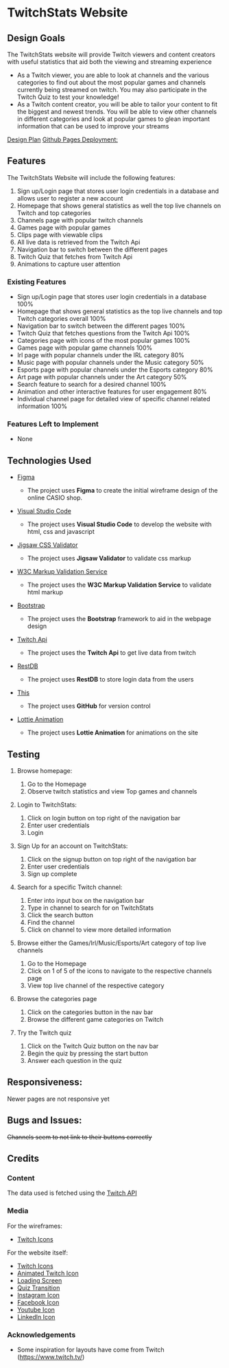 # TwitchStats Website


 
## Design Goals

The TwitchStats website will provide Twitch viewers and content creators with useful statistics that aid both the viewing and streaming experience 
* As a Twitch viewer, you are able to look at channels and the various categories to find out about the most popular games and channels currently being streamed on twitch. You may also participate in the Twitch Quiz to test your knowledge!
* As a Twitch content creator, you will be able to tailor your content to fit the biggest and newest trends. You will be able to view other channels in different categories and look at popular games to glean important information that can be used to improve your streams

[Design Plan](https://www.figma.com/file/TxbTPwvWMeF9MKjcFsVRGl/Untitled?type=design&node-id=0%3A1&mode=design&t=k9VIUFmLJfjReiob-1)
[Github Pages Deployment:](https://fakeqwek.github.io/FEDAssignment2/)

## Features

The TwitchStats Website will include the following features:
1. Sign up/Login page that stores user login credentials in a database and allows user to register a new account
2. Homepage that shows general statistics as well the top live channels on Twitch and top categories 
3. Channels page with popular twitch channels
4. Games page with popular games
5. Clips page with viewable clips
6. All live data is retrieved from the Twitch Api
7. Navigation bar to switch between the different pages
8. Twitch Quiz that fetches from Twitch Api
9. Animations to capture user attention
 
### Existing Features
- Sign up/Login page that stores user login credentials in a database 100%
- Homepage that shows general statistics as the top live channels and top Twitch categories overall 100%
- Navigation bar to switch between the different pages 100%
- Twitch Quiz that fetches questions from the Twitch Api 100%
- Categories page with icons of the most popular games 100%
- Games page with popular game channels 100%
- Irl page with popular channels under the IRL category 80%
- Music page with popular channels under the Music category 50%
- Esports page with popular channels under the Esports category 80%
- Art page with popular channels under the Art category 50%
- Search feature to search for a desired channel 100%
- Animation and other interactive features for user engagement 80%
- Individual channel page for detailed view of specific channel related information 100%

### Features Left to Implement
- None

  

## Technologies Used

- [Figma](https://www.figma.com/)
    - The project uses **Figma** to create the initial wireframe design of the online CASIO shop.

- [Visual Studio Code](https://code.visualstudio.com/)
    - The project uses **Visual Studio Code** to develop the website with html, css and javascript

- [Jigsaw CSS Validator](https://jigsaw.w3.org/css-validator/)
    - The project uses **Jigsaw Validator** to validate css markup
 
- [W3C Markup Validation Service](https://validator.w3.org/)
    - The project uses the **W3C Markup Validation Service** to validate html markup

- [Bootstrap](https://getbootstrap.com/)
    - The project uses the **Bootstrap** framework to aid in the webpage design
 
- [Twitch Api](https://dev.twitch.tv/docs/api/)
    - The project uses the **Twitch Api** to get live data from twitch
 
- [RestDB](https://restdb.io/)
    - The project uses **RestDB** to store login data from the users
 
- [This](https://github.com/)
    - The project uses **GitHub** for version control

- [Lottie Animation](https://lottiefiles.com/)
    - The project uses **Lottie Animation** for animations on the site
 
 

## Testing
1. Browse homepage:
    1. Go to the Homepage
    2. Observe twitch statistics and view Top games and channels

2. Login to TwitchStats:
    1. Click on login button on top right of the navigation bar
    2. Enter user credentials
    3. Login

3. Sign Up for an account on TwitchStats:
    1. Click on the signup button on top right of the navigation bar
    2. Enter user credentials
    3. Sign up complete

4. Search for a specific Twitch channel:
    1. Enter into input box on the navigation bar
    2. Type in channel to search for on TwitchStats
    3. Click the search button
    4. Find the channel
    5. Click on channel to view more detailed information

5. Browse either the Games/Irl/Music/Esports/Art category of top live channels
    1. Go to the Homepage
    2. Click on 1 of 5 of the icons to navigate to the respective channels page
    3. View top live channel of the respective category

6. Browse the categories page
    1. Click on the categories button in the nav bar
    2. Browse the different game categories on Twitch

7. Try the Twitch quiz
    1. Click on the Twitch Quiz button on the nav bar
    2. Begin the quiz by pressing the start button
    3. Answer each question in the quiz
       

## Responsiveness:

Newer pages are not responsive yet

## Bugs and Issues: 

~~Channels seem to not link to their buttons correctly~~

## Credits

### Content

The data used is fetched using the [Twitch API](https://dev.twitch.tv/docs/api/)

### Media
For the wireframes:
  * [Twitch Icons](https://www.twitch.tv/)
    
  
For the website itself: 
  * [Twitch Icons](https://www.twitch.tv/)
  * [Animated Twitch Icon](https://lottiefiles.com/animations/twitch-icon-zOeSeJObW4)
  * [Loading Screen](https://lottiefiles.com/animations/loading-purple-G2DwkIDrUS)
  * [Quiz Transition](https://app.lottiefiles.com/animation/4b88f07d-254d-428f-ac79-e650b8bd6dc1?panel=embed)
  * [Instagram Icon](https://www.iconfinder.com/icons/1298747/instagram_brand_logo_social_media_icon)
  * [Facebook Icon](https://www.iconfinder.com/icons/317727/facebook_social_media_social_icon)
  * [Youtube Icon](https://www.iconfinder.com/search?q=youtube&price=free&category=social-media&ref=buffer.com)
  * [LinkedIn Icon](https://www.iconfinder.com/search/icons?price=free&category=social-media&q=social+media&ref=buffer.com)




### Acknowledgements

- Some inspiration for layouts have come from Twitch (https://www.twitch.tv/)
